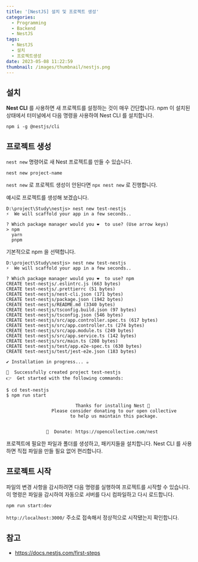 ```yaml
---
title: '[NestJS] 설치 및 프로젝트 생성'
categories:
  - Programming
  - Backend
  - NestJS
tags:
  - NestJS
  - 설치
  - 프로젝트생성
date: 2023-05-08 11:22:59
thumbnail: /images/thumbnail/nestjs.png
---
```


## 설치

**Nest CLI** 를 사용하면 새 프로젝트를 설정하는 것이 매우 간단합니다.
npm 이 설치된 상태에서 터미널에서 다음 명령을 사용하여 Nest CLI 를 설치합니다.

```shell
npm i -g @nestjs/cli
```

## 프로젝트 생성

`nest new` 명령어로 새 Nest 프로젝트를 만들 수 있습니다.

```shell
nest new project-name
```

`nest new` 로 프로젝트 생성이 안된다면 `npx nest new` 로 진행합니다.

예시로 프로젝트를 생성해 보겠습니다.

```shell
D:\project\Study\nestjs> nest new test-nestjs
⚡  We will scaffold your app in a few seconds..

? Which package manager would you ❤️  to use? (Use arrow keys)
> npm
  yarn
  pnpm
```

기본적으로 npm 을 선택합니다.

```shell
D:\project\Study\nestjs> nest new test-nestjs
⚡  We will scaffold your app in a few seconds..

? Which package manager would you ❤️  to use? npm
CREATE test-nestjs/.eslintrc.js (663 bytes)
CREATE test-nestjs/.prettierrc (51 bytes)
CREATE test-nestjs/nest-cli.json (171 bytes)
CREATE test-nestjs/package.json (1942 bytes)
CREATE test-nestjs/README.md (3340 bytes)
CREATE test-nestjs/tsconfig.build.json (97 bytes)
CREATE test-nestjs/tsconfig.json (546 bytes)
CREATE test-nestjs/src/app.controller.spec.ts (617 bytes)
CREATE test-nestjs/src/app.controller.ts (274 bytes)
CREATE test-nestjs/src/app.module.ts (249 bytes)
CREATE test-nestjs/src/app.service.ts (142 bytes)
CREATE test-nestjs/src/main.ts (208 bytes)
CREATE test-nestjs/test/app.e2e-spec.ts (630 bytes)
CREATE test-nestjs/test/jest-e2e.json (183 bytes)

✔ Installation in progress... ☕

🚀  Successfully created project test-nestjs
👉  Get started with the following commands:

$ cd test-nestjs
$ npm run start

                          Thanks for installing Nest 🙏
                 Please consider donating to our open collective
                        to help us maintain this package.


               🍷  Donate: https://opencollective.com/nest

```

프로젝트에 필요한 파일과 폴더를 생성하고, 패키지들을 설치합니다. Nest CLI 를 사용하면 직접 파일을 만들 필요 없어 편리합니다.

## 프로젝트 시작

파일의 변경 사항을 감시하려면 다음 명령를 실행하여 프로젝트를 시작할 수 있습니다. 이 명령은 파일을 감시하여 자동으로 서버를 다시 컴파일하고 다시 로드합니다.

```shell
npm run start:dev
```

`http://localhost:3000/` 주소로 접속해서 정상적으로 시작됐는지 확인합니다.

## 참고

- https://docs.nestjs.com/first-steps
